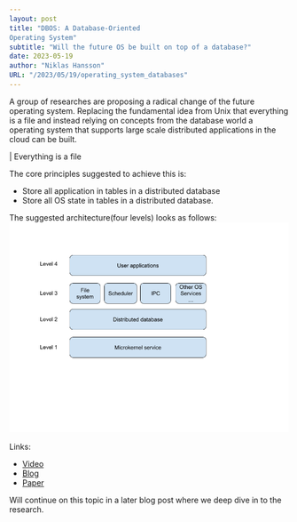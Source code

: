 ```yaml
---
layout: post
title: "DBOS: A Database-Oriented
Operating System"
subtitle: "Will the future OS be built on top of a database?"
date: 2023-05-19
author: "Niklas Hansson"
URL: "/2023/05/19/operating_system_databases"
---
```


 A group of researches are proposing a radical change of the future operating system. Replacing the fundamental idea from Unix that everything is a file and instead relying on concepts from the database world a operating system that supports large scale distributed applications in the cloud can be built. 

 | Everything is a file

The core principles suggested to achieve this is:
- Store all application in tables in a distributed database
- Store all OS state in tables in a distributed database. 

The suggested architecture(four levels) looks as follows: 
![Arch.](/img/DBOS.png)


Links: 
- [Video](https://www.youtube.com/watch?v=eB4bJqDzsU8)
- [Blog](https://dbos-project.github.io/blog/intro-blog.html)
- [Paper](https://arxiv.org/abs/2007.11112)

Will continue on this topic in a later blog post where we deep dive in to the research. 




